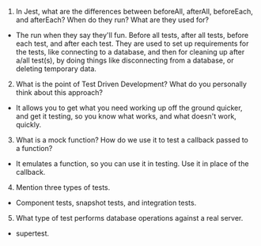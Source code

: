 <!-- Answers to the Short Answer Essay Questions go here -->


1. In Jest, what are the differences between beforeAll, afterAll, beforeEach, and afterEach? When do they run? What are they used for?
- The run when they say they'll fun.  Before all tests, after all tests, before each test, and after each test.  They are used to set up requirements for the tests, like connecting to a database, and then for cleaning up after a/all test(s), by doing things like disconnecting from a database, or deleting temporary data.

2. What is the point of Test Driven Development? What do you personally think about this approach?
- It allows you to get what you need working up off the ground quicker, and get it testing, so you know what works, and what doesn't work, quickly.

3. What is a mock function? How do we use it to test a callback passed to a function?
- It emulates a function, so you can use it in testing.  Use it in place of the callback.

4. Mention three types of tests.
- Component tests, snapshot tests, and integration tests.

5. What type of test performs database operations against a real server.
- supertest.
